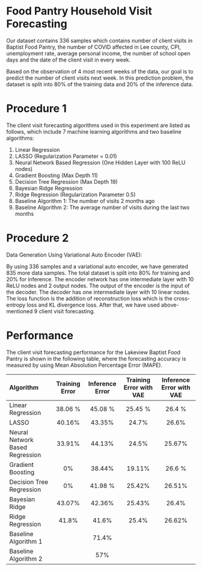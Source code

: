# Food Pantry Household Visit Forecasting
Our dataset contains 336 samples which contains number of client visits in Baptist Food Pantry, the number of COVID affected in Lee county, CPI, unemployment rate, average personal income, the number of school open days and the date of the client visit in every week. 

Based on the observation of 4 most recent weeks of the data, our goal is to predict the number of client visits next week. In this prediction problem, the dataset is split into 80% of the training data and 20% of the inference data. 

# Procedure 1
The client visit forecasting algorithms used in this experiment are listed as follows, which include 7 machine learning algorithms and two baseline algorithms: 

1. Linear Regression 
2. LASSO (Regularization Parameter = 0.01)
3. Neural Network Based Regression (One Hidden Layer with 100 ReLU nodes)
4. Gradient Boosting (Max Depth 11)
5. Decision Tree Regression (Max Depth 19)
6. Bayesian Ridge Regression
7. Ridge Regression (Regularization Parameter 0.5)
8. Baseline Algorithm 1: The number of visits 2 months ago
9. Baseline Algorithm 2: The average number of visits during the last two months


# Procedure 2
Data Generation Using Variational Auto Encoder (VAE):

By using 336 samples and a variational auto encoder, we have generated 835 more data samples. The total dataset is split into 80% for training and 20% for inference. The encoder network has one intermediate layer with 10 ReLU nodes and 2 output nodes. The output of the encoder is the input of the decoder. The decoder has one intermediate layer with 10 linear nodes. The loss function is the addition of reconstruction loss which is the cross-entropy loss and KL divergence loss. After that, we have used above-mentioned 9 client visit forecasting.



# Performance	
The client visit forecasting performance for the Lakeview Baptist Food Pantry is shown in the following table, where the forecasting accuracy is measured by using Mean Absolution Percentage Error (MAPE).

| Algorithm | Training Error | Inference Error | Training Error with VAE | Inference Error with VAE | 
| :-- | :-: | :-: | :-: | :-: | 
|Linear Regression| 38.06 %| 45.08 %| 25.45 % | 26.4 %|
|LASSO | 40.16% | 43.35% | 24.7%| 26.6%|
|Neural Network Based Regression | 33.91% | 44.13% | 24.5% | 25.67%|
|Gradient Boosting | 0% | 38.44% | 19.11% | 26.6 %|
|Decision Tree Regression|  0% | 41.98 %| 25.42% | 26.51%|
|Bayesian Ridge| 43.07% | 42.36%| 25.43% | 26.4%|
|Ridge Regression| 41.8% | 41.6%| 25.4% | 26.62% |
|Baseline Algorithm 1| | 71.4%| | |
|Baseline Algorithm 2| |57%| | |



